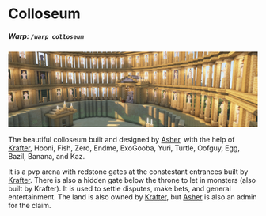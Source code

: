 # Colloseum

##### Warp: `/warp colloseum`

![The colloseum](src/colloseum-background-complimentary.png)

The beautiful colloseum built and designed by [Asher](asher), with the help of [Krafter](krafter), Hooni, Fish, Zero, Endme, ExoGooba, Yuri, Turtle, Oofguy, Egg, Bazil, Banana, and Kaz.

It is a pvp arena with redstone gates at the constestant entrances built by [Krafter](krafter). There is also a hidden gate below the throne to let in monsters (also built by Krafter). It is used to settle disputes, make bets, and general entertainment. The land is also owned by [Krafter](krafter), but [Asher](asher) is also an admin for the claim.